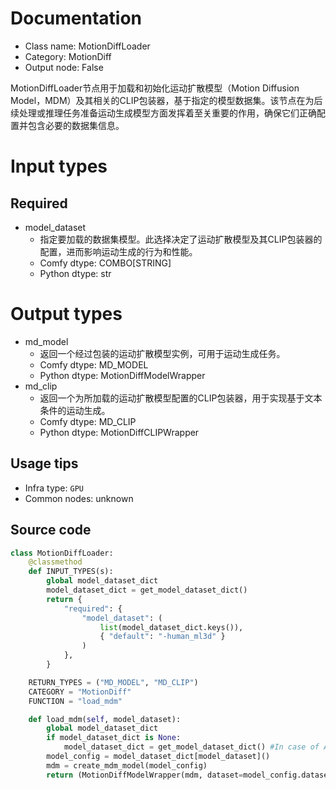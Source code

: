 
# Documentation
- Class name: MotionDiffLoader
- Category: MotionDiff
- Output node: False

MotionDiffLoader节点用于加载和初始化运动扩散模型（Motion Diffusion Model，MDM）及其相关的CLIP包装器，基于指定的模型数据集。该节点在为后续处理或推理任务准备运动生成模型方面发挥着至关重要的作用，确保它们正确配置并包含必要的数据集信息。

# Input types
## Required
- model_dataset
    - 指定要加载的数据集模型。此选择决定了运动扩散模型及其CLIP包装器的配置，进而影响运动生成的行为和性能。
    - Comfy dtype: COMBO[STRING]
    - Python dtype: str

# Output types
- md_model
    - 返回一个经过包装的运动扩散模型实例，可用于运动生成任务。
    - Comfy dtype: MD_MODEL
    - Python dtype: MotionDiffModelWrapper
- md_clip
    - 返回一个为所加载的运动扩散模型配置的CLIP包装器，用于实现基于文本条件的运动生成。
    - Comfy dtype: MD_CLIP
    - Python dtype: MotionDiffCLIPWrapper


## Usage tips
- Infra type: `GPU`
- Common nodes: unknown


## Source code
```python
class MotionDiffLoader:
    @classmethod
    def INPUT_TYPES(s):
        global model_dataset_dict
        model_dataset_dict = get_model_dataset_dict()
        return {
            "required": {
                "model_dataset": (
                    list(model_dataset_dict.keys()), 
                    { "default": "-human_ml3d" }
                )
            },
        }

    RETURN_TYPES = ("MD_MODEL", "MD_CLIP")
    CATEGORY = "MotionDiff"
    FUNCTION = "load_mdm"

    def load_mdm(self, model_dataset):
        global model_dataset_dict
        if model_dataset_dict is None:
            model_dataset_dict = get_model_dataset_dict() #In case of API users
        model_config = model_dataset_dict[model_dataset]()
        mdm = create_mdm_model(model_config)
        return (MotionDiffModelWrapper(mdm, dataset=model_config.dataset), MotionDiffCLIPWrapper(mdm))

```
